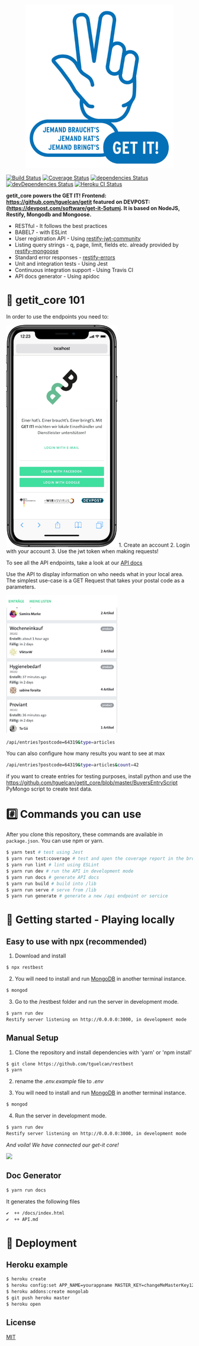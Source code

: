 <p align="center">
 <img src="https://raw.githubusercontent.com/tguelcan/getit_core/master/get_it_logo.jpg" width="400">
</p>

[![Build Status](https://travis-ci.com/tguelcan/restbest.svg?branch=master)](https://travis-ci.com/tguelcan/restbest) 
[![Coverage Status](https://coveralls.io/repos/github/tguelcan/restbest/badge.svg?branch=master)](https://coveralls.io/github/tguelcan/restbest?branch=master) 
[![dependencies Status](https://david-dm.org/tguelcan/getit_core/status.svg)](https://david-dm.org/tguelcan/getit_core) 
[![devDependencies Status](https://david-dm.org/tguelcan/getit_core/dev-status.svg)](https://david-dm.org/tguelcan/getit_core?type=dev) 
[![Heroku CI Status](https://heroku-pass-ci.herokuapp.com/last.svg)](https://dashboard.heroku.com/pipelines/0e6548a4-79df-4655-b19a-724b3c009aa3/tests)

**getit_core powers the GET IT! Frontend: https://github.com/tguelcan/getit featured on DEVPOST: (https://devpost.com/software/get-it-5otumj. It is based on NodeJS, Restify, Mongodb and Mongoose.** 

- RESTful - It follows the best practices
- BABEL7 - with ESLint
- User registration API - Using [restify-jwt-community](https://github.com/frbuceta/restify-jwt-community)
- Listing query strings - q, page, limit, fields etc. already provided by [restify-mongoose](https://github.com/saintedlama/restify-mongoose)
- Standard error responses - [restify-errors](https://github.com/restify/errors)
- Unit and integration tests - Using Jest
- Continuous integration support - Using Travis CI
- API docs generator - Using apidoc

# 🍰 getit_core 101

In order to use the endpoints you need to:

 <img src="https://raw.githubusercontent.com/tguelcan/getit_core/master/login.png" width="300">
1. Create an account
2. Login with your account
3. Use the jwt token when making requests!

To see all the API endpoints, take a look at our [API docs](API.md)

Use the API to display information on who needs what in your local area. The simplest use-case is a GET Request that takes your postal code as a parameters.

 <img src="https://raw.githubusercontent.com/tguelcan/getit_core/master/Bild 23.03.20 um 00.31.jpg" width="300">

```bash
/api/entries?postcode=64319&type=articles
```

You can also configure how many results you want to see at max

```bash
/api/entries?postcode=64319&type=articles&count=42
```

if you want to create entries for testing purposes, install python and use the https://github.com/tguelcan/getit_core/blob/master/BuyersEntryScript PyMongo script to create test data.


# #️⃣ Commands you can use

After you clone this repository, these commands are available in `package.json`.
You can use npm or yarn.

```bash
$ yarn test # test using Jest
$ yarn run test:coverage # test and open the coverage report in the browser
$ yarn run lint # lint using ESLint
$ yarn run dev # run the API in development mode
$ yarn run docs # generate API docs
$ yarn run build # build into /lib
$ yarn run serve # serve from /lib
$ yarn run generate # generate a new /api endpoint or sercice
```

# 🚀 Getting started - Playing locally
## Easy to use with npx (recommended)

1. Download and install
```bash
$ npx restbest
```

2. You will need to install and run [MongoDB](https://www.mongodb.com/) in another terminal instance.
```bash
$ mongod
```

3. Go to the /restbest folder and run the server in development mode.
```bash
$ yarn run dev
Restify server listening on http://0.0.0.0:3000, in development mode
```

## Manual Setup
1. Clone the repository and install dependencies with 'yarn' or 'npm install'
```bash
$ git clone https://github.com/tguelcan/restbest
$ yarn
```

2. rename the *.env.example* file to *.env*

3. You will need to install and run [MongoDB](https://www.mongodb.com/) in another terminal instance.
```bash
$ mongod
```

4. Run the server in development mode.
```bash
$ yarn run dev
Restify server listening on http://0.0.0.0:3000, in development mode
```

*And voila! We have connected our get-it core!*

<img src="https://media.giphy.com/media/3o8dFn5CXJlCV9ZEsg/giphy-downsized.gif" width="400">


## Doc Generator

```bash
$ yarn run docs
```

It generates the following files 
```bash
✔  ++ /docs/index.html
✔  ++ API.md
```

# 🚀 Deployment

## Heroku example

```bash
$ heroku create
$ heroku config:set APP_NAME=yourappname MASTER_KEY=changeMeMasterKey123 JWT_SECRET=changeMe123
$ heroku addons:create mongolab
$ git push heroku master
$ heroku open
```

## License

[MIT](https://opensource.org/licenses/MIT)
